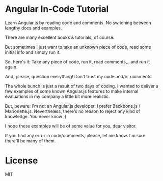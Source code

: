 Angular In-Code Tutorial
=======================

Learn Angular.js by reading code and comments. No switching between lengthy docs and examples.

There are many excellent books & tutorials, of course. 

But sometimes I just want to take an unknown piece of code, read some initial 
info and simply run it. 

So, here's it: Take any piece of code, run it, read comments,...and run it again. 

And, please, question everything! Don't trust my code and/or comments. 

The whole bunch is just a result of two days of coding. I wanted to deliver a few examples of some known Angular.js features 
to make internal evaluations in my company a little bit more realistic.

But, beware: I'm not an Angular.js developer. I prefer Backbone.js / Marionette.js. 
Nevertheless, there's no reason to reject any kind of knowledge. You never know ;) 

I hope these examples will be of some value for you, dear visitor.

If you find any error in code/comments, please, let me know. I'm sure there'll be many of them.

License
=======

MIT
